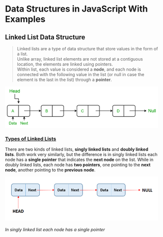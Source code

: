 # Data Structures in JavaScript With Examples

## Linked List Data Structure

> Linked lists are a type of data structure that store values in the form of a list.<br />
> Unlike array, linked list elements are not stored at a contiguous location, the elements are linked using pointers.<br />
> Within list, each value is considered a **node**, and each node is connected with the following value in the list (or null in case the element is the last in the list) through a **pointer**.<br />

![linked list](/images/LLdrawio.png)

### [Types of Linked Lists](https://github.com/ImTomQ/data-structures-in-javascript)

There are two kinds of linked lists, **singly linked lists** and **doubly linked lists**. Both work very similarly, but the difference is in singly linked lists each node has a **single pointer** that indicates the **next node** on the list. While in doubly linked lists, each node has **two pointers**, one pointing to the **next node**, another pointing to the **previous node**.

![single linked list](/images/single-linked-list.png)

###### In singly linked list each node has a single pointer
